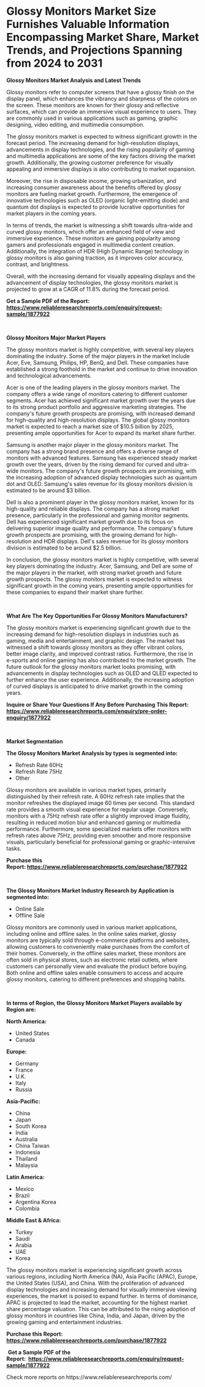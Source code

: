 <p><h1>Glossy Monitors Market Size Furnishes Valuable Information Encompassing Market Share, Market Trends, and Projections Spanning from 2024 to 2031</h1></p><p><strong>Glossy Monitors Market Analysis and Latest Trends</strong></p>
<p><p>Glossy monitors refer to computer screens that have a glossy finish on the display panel, which enhances the vibrancy and sharpness of the colors on the screen. These monitors are known for their glossy and reflective surfaces, which can provide an immersive visual experience to users. They are commonly used in various applications such as gaming, graphic designing, video editing, and multimedia consumption.</p><p>The glossy monitors market is expected to witness significant growth in the forecast period. The increasing demand for high-resolution displays, advancements in display technologies, and the rising popularity of gaming and multimedia applications are some of the key factors driving the market growth. Additionally, the growing customer preference for visually appealing and immersive displays is also contributing to market expansion.</p><p>Moreover, the rise in disposable income, growing urbanization, and increasing consumer awareness about the benefits offered by glossy monitors are fueling market growth. Furthermore, the emergence of innovative technologies such as OLED (organic light-emitting diode) and quantum dot displays is expected to provide lucrative opportunities for market players in the coming years.</p><p>In terms of trends, the market is witnessing a shift towards ultra-wide and curved glossy monitors, which offer an enhanced field of view and immersive experience. These monitors are gaining popularity among gamers and professionals engaged in multimedia content creation. Additionally, the integration of HDR (High Dynamic Range) technology in glossy monitors is also gaining traction, as it improves color accuracy, contrast, and brightness.</p><p>Overall, with the increasing demand for visually appealing displays and the advancement of display technologies, the glossy monitors market is projected to grow at a CAGR of 11.8% during the forecast period.</p></p>
<p><strong>Get a Sample PDF of the Report:&nbsp; <a href="https://www.reliableresearchreports.com/enquiry/request-sample/1877922">https://www.reliableresearchreports.com/enquiry/request-sample/1877922</a></strong></p>
<p>&nbsp;</p>
<p><strong>Glossy Monitors Major Market Players</strong></p>
<p><p>The glossy monitors market is highly competitive, with several key players dominating the industry. Some of the major players in the market include Acer, Eve, Samsung, Philips, HP, BenQ, and Dell. These companies have established a strong foothold in the market and continue to drive innovation and technological advancements.</p><p>Acer is one of the leading players in the glossy monitors market. The company offers a wide range of monitors catering to different customer segments. Acer has achieved significant market growth over the years due to its strong product portfolio and aggressive marketing strategies. The company's future growth prospects are promising, with increased demand for high-quality and high-resolution displays. The global glossy monitors market is expected to reach a market size of $10.5 billion by 2025, presenting ample opportunities for Acer to expand its market share further.</p><p>Samsung is another major player in the glossy monitors market. The company has a strong brand presence and offers a diverse range of monitors with advanced features. Samsung has experienced steady market growth over the years, driven by the rising demand for curved and ultra-wide monitors. The company's future growth prospects are promising, with the increasing adoption of advanced display technologies such as quantum dot and OLED. Samsung's sales revenue for its glossy monitors division is estimated to be around $3 billion.</p><p>Dell is also a prominent player in the glossy monitors market, known for its high-quality and reliable displays. The company has a strong market presence, particularly in the professional and gaming monitor segments. Dell has experienced significant market growth due to its focus on delivering superior image quality and performance. The company's future growth prospects are promising, with the growing demand for high-resolution and HDR displays. Dell's sales revenue for its glossy monitors division is estimated to be around $2.5 billion.</p><p>In conclusion, the glossy monitors market is highly competitive, with several key players dominating the industry. Acer, Samsung, and Dell are some of the major players in the market, with strong market growth and future growth prospects. The glossy monitors market is expected to witness significant growth in the coming years, presenting ample opportunities for these companies to expand their market share further.</p></p>
<p>&nbsp;</p>
<p><strong>What Are The Key Opportunities For Glossy Monitors Manufacturers?</strong></p>
<p><p>The glossy monitors market is experiencing significant growth due to the increasing demand for high-resolution displays in industries such as gaming, media and entertainment, and graphic design. The market has witnessed a shift towards glossy monitors as they offer vibrant colors, better image clarity, and improved contrast ratios. Furthermore, the rise in e-sports and online gaming has also contributed to the market growth. The future outlook for the glossy monitors market looks promising, with advancements in display technologies such as OLED and QLED expected to further enhance the user experience. Additionally, the increasing adoption of curved displays is anticipated to drive market growth in the coming years.</p></p>
<p><strong>Inquire or Share Your Questions If Any Before Purchasing This Report: <a href="https://www.reliableresearchreports.com/enquiry/pre-order-enquiry/1877922">https://www.reliableresearchreports.com/enquiry/pre-order-enquiry/1877922</a></strong></p>
<p>&nbsp;</p>
<p><strong>Market Segmentation</strong></p>
<p><strong>The Glossy Monitors Market Analysis by types is segmented into:</strong></p>
<p><ul><li>Refresh Rate 60Hz</li><li>Refresh Rate 75Hz</li><li>Other</li></ul></p>
<p><p>Glossy monitors are available in various market types, primarily distinguished by their refresh rate. A 60Hz refresh rate implies that the monitor refreshes the displayed image 60 times per second. This standard rate provides a smooth visual experience for regular usage. Conversely, monitors with a 75Hz refresh rate offer a slightly improved image fluidity, resulting in reduced motion blur and enhanced gaming or multimedia performance. Furthermore, some specialized markets offer monitors with refresh rates above 75Hz, providing even smoother and more responsive visuals, particularly beneficial for professional gaming or graphic-intensive tasks.</p></p>
<p><strong>Purchase this Report:&nbsp;<a href="https://www.reliableresearchreports.com/purchase/1877922">https://www.reliableresearchreports.com/purchase/1877922</a></strong></p>
<p>&nbsp;</p>
<p><strong>The Glossy Monitors Market Industry Research by Application is segmented into:</strong></p>
<p><ul><li>Online Sale</li><li>Offline Sale</li></ul></p>
<p><p>Glossy monitors are commonly used in various market applications, including online and offline sales. In the online sales market, glossy monitors are typically sold through e-commerce platforms and websites, allowing customers to conveniently make purchases from the comfort of their homes. Conversely, in the offline sales market, these monitors are often sold in physical stores, such as electronic retail outlets, where customers can personally view and evaluate the product before buying. Both online and offline sales enable consumers to access and acquire glossy monitors, catering to different preferences and shopping habits.</p></p>
<p>&nbsp;</p>
<p><strong>In terms of Region, the Glossy Monitors Market Players available by Region are:</strong></p>
<p>
    <p> <strong> North America: </strong>
        <ul>
            <li>United States</li>
            <li>Canada</li>
        </ul>
        </p> 
    <p> <strong> Europe: </strong>
        <ul>
            <li>Germany</li>
            <li>France</li>
            <li>U.K.</li>
            <li>Italy</li>
            <li>Russia</li>
        </ul>
        </p> 
    <p> <strong> Asia-Pacific: </strong>
        <ul>
            <li>China</li>
            <li>Japan</li>
            <li>South Korea</li>
            <li>India</li>
            <li>Australia</li>
            <li>China Taiwan</li>
            <li>Indonesia</li>
            <li>Thailand</li>
            <li>Malaysia</li>
        </ul>
        </p> 
    <p> <strong> Latin America: </strong>
        <ul>
            <li>Mexico</li>
            <li>Brazil</li>
            <li>Argentina Korea</li>
            <li>Colombia</li>
        </ul>
        </p> 
    <p> <strong> Middle East & Africa: </strong>
        <ul>
            <li>Turkey</li>
            <li>Saudi</li>
            <li>Arabia</li>
            <li>UAE</li>
            <li>Korea</li>
        </ul>
    </p>
    </p>
<p><p>The glossy monitors market is experiencing significant growth across various regions, including North America (NA), Asia Pacific (APAC), Europe, the United States (USA), and China. With the proliferation of advanced display technologies and increasing demand for visually immersive viewing experiences, the market is poised to expand further. In terms of dominance, APAC is projected to lead the market, accounting for the highest market share percentage valuation. This can be attributed to the rising adoption of glossy monitors in countries like China, India, and Japan, driven by the growing gaming and entertainment industries.</p></p>
<p><strong>Purchase this Report: <a href="https://www.reliableresearchreports.com/purchase/1877922">https://www.reliableresearchreports.com/purchase/1877922</a></strong></p>
<p>&nbsp;<strong>Get a Sample PDF of the Report:&nbsp;&nbsp;<a href="https://www.reliableresearchreports.com/enquiry/request-sample/1877922">https://www.reliableresearchreports.com/enquiry/request-sample/1877922</a></strong></p>
<p><strong></strong></p>
<p>Check more reports on https://www.reliableresearchreports.com/</p>